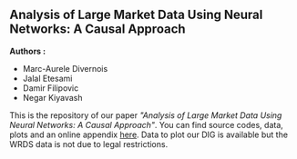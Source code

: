 ## Analysis of Large Market Data Using Neural Networks: A Causal Approach
**Authors :**
- Marc-Aurele Divernois
- Jalal Etesami
- Damir Filipovic
- Negar Kiyavash

This is the repository of our paper _"Analysis of Large Market Data Using Neural Networks: A Causal Approach"_. You can find source codes, data, plots and an online appendix [here](https://marcaureledivernois.github.io/firm-network/). Data to plot our DIG is available but the WRDS data is not due to legal restrictions.
